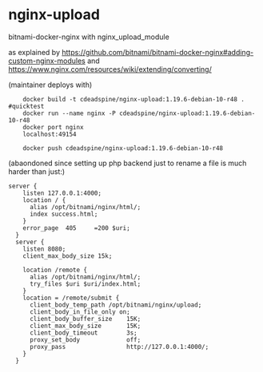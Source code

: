 # nginx-upload
bitnami-docker-nginx with nginx_upload_module

as explained by https://github.com/bitnami/bitnami-docker-nginx#adding-custom-nginx-modules
    and https://www.nginx.com/resources/wiki/extending/converting/

(maintainer deploys with)
```
    docker build -t cdeadspine/nginx-upload:1.19.6-debian-10-r48 .
#quicktest
    docker run --name nginx -P cdeadspine/nginx-upload:1.19.6-debian-10-r48
    docker port nginx
    localhost:49154

    docker push cdeadspine/nginx-upload:1.19.6-debian-10-r48
```



(abaondoned since setting up php backend just to rename a file is much harder than just:)
```
server {
    listen 127.0.0.1:4000;
    location / {
      alias /opt/bitnami/nginx/html/;
      index success.html;      
    }
    error_page  405     =200 $uri;
  }
  server {
    listen 8080;
    client_max_body_size 15k;
    
    location /remote {
      alias /opt/bitnami/nginx/html/;
      try_files $uri $uri/index.html;        
    }
    location = /remote/submit {      
      client_body_temp_path /opt/bitnami/nginx/upload;        
      client_body_in_file_only on;
      client_body_buffer_size    15K;
      client_max_body_size       15K;
      client_body_timeout        3s;
      proxy_set_body             off;
      proxy_pass                 http://127.0.0.1:4000/;
    }
  }
```  